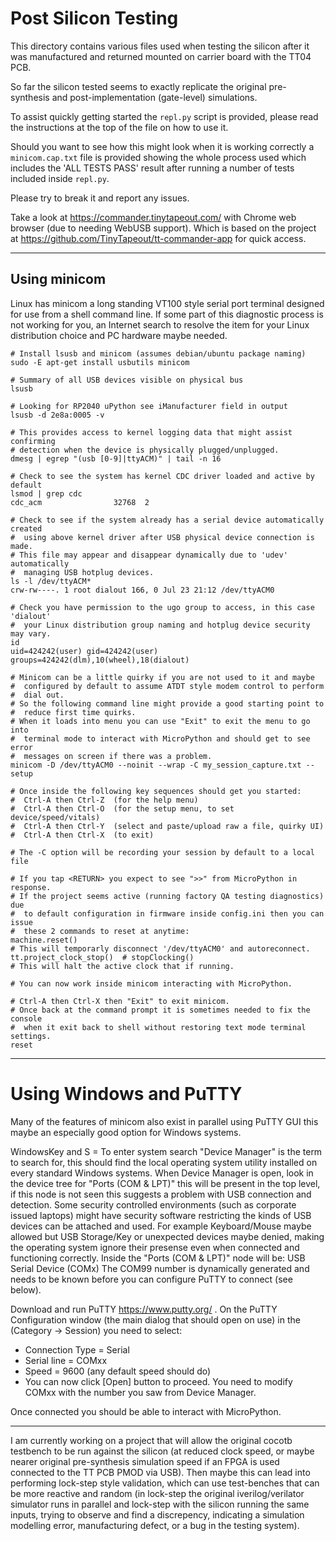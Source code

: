 
# Post Silicon Testing

This directory contains various files used when testing the silicon after it
was manufactured and returned mounted on carrier board with the TT04 PCB.

So far the silicon tested seems to exactly replicate the original
pre-synthesis and post-implementation (gate-level) simulations.

To assist quickly getting started the `repl.py` script is provided, please
read the instructions at the top of the file on how to use it.

Should you want to see how this might look when it is working correctly
a `minicom.cap.txt` file is provided showing the whole process used which
includes the 'ALL TESTS PASS' result after running a number of tests
included inside `repl.py`.

Please try to break it and report any issues.

Take a look at https://commander.tinytapeout.com/ with Chrome web browser
(due to needing WebUSB support).  Which is based on the project at
https://github.com/TinyTapeout/tt-commander-app for quick access.

---

## Using minicom

Linux has minicom a long standing VT100 style serial port terminal designed for
use from a shell command line.  If some part of this diagnostic process is not
working for you, an Internet search to resolve the item for your Linux
distribution choice and PC hardware maybe needed.

```
# Install lsusb and minicom (assumes debian/ubuntu package naming)
sudo -E apt-get install usbutils minicom

# Summary of all USB devices visible on physical bus
lsusb

# Looking for RP2040 uPython see iManufacturer field in output
lsusb -d 2e8a:0005 -v

# This provides access to kernel logging data that might assist confirming
# detection when the device is physically plugged/unplugged.
dmesg | egrep "(usb [0-9]|ttyACM)" | tail -n 16

# Check to see the system has kernel CDC driver loaded and active by default
lsmod | grep cdc
cdc_acm                32768  2

# Check to see if the system already has a serial device automatically created
#  using above kernel driver after USB physical device connection is made.
# This file may appear and disappear dynamically due to 'udev' automatically
#  managing USB hotplug devices.
ls -l /dev/ttyACM*
crw-rw----. 1 root dialout 166, 0 Jul 23 21:12 /dev/ttyACM0

# Check you have permission to the ugo group to access, in this case 'dialout'
#  your Linux distribution group naming and hotplug device security may vary.
id
uid=424242(user) gid=424242(user) groups=424242(dlm),10(wheel),18(dialout)

# Minicom can be a little quirky if you are not used to it and maybe
#  configured by default to assume ATDT style modem control to perform
#  dial out.
# So the following command line might provide a good starting point to
#  reduce first time quirks.
# When it loads into menu you can use "Exit" to exit the menu to go into
#  terminal mode to interact with MicroPython and should get to see error
#  messages on screen if there was a problem.
minicom -D /dev/ttyACM0 --noinit --wrap -C my_session_capture.txt --setup

# Once inside the following key sequences should get you started:
#  Ctrl-A then Ctrl-Z  (for the help menu)
#  Ctrl-A then Ctrl-O  (for the setup menu, to set device/speed/vitals)
#  Ctrl-A then Ctrl-Y  (select and paste/upload raw a file, quirky UI)
#  Ctrl-A then Ctrl-X  (to exit)

# The -C option will be recording your session by default to a local file

# If you tap <RETURN> you expect to see ">>" from MicroPython in response.
# If the project seems active (running factory QA testing diagnostics) due
#  to default configuration in firmware inside config.ini then you can issue
#  these 2 commands to reset at anytime:
machine.reset()
# This will temporarly disconnect '/dev/ttyACM0' and autoreconnect.
tt.project_clock_stop()  # stopClocking()
# This will halt the active clock that if running.

# You can now work inside minicom interacting with MicroPython.

# Ctrl-A then Ctrl-X then "Exit" to exit minicom.
# Once back at the command prompt it is sometimes needed to fix the console
#  when it exit back to shell without restoring text mode terminal settings.
reset
```

---

# Using Windows and PuTTY

Many of the features of minicom also exist in parallel using PuTTY GUI this
maybe an especially good option for Windows systems.

WindowsKey and S = To enter system search
"Device Manager" is the term to search for, this should find the local operating
system utility installed on every standard Windows systems.
When Device Manager is open, look in the device tree for "Ports (COM & LPT)"
this will be present in the top level, if this node is not seen this suggests
a problem with USB connection and detection.  Some security controlled
environments (such as corporate issued laptops) might have security software
restricting the kinds of USB devices can be attached and used.  For example
Keyboard/Mouse maybe allowed but USB Storage/Key or unexpected devices maybe
denied, making the operating system ignore their presense even when
connected and functioning correctly.
Inside the "Ports (COM & LPT)" node will be: USB Serial Device (COMx)
The COM99 number is dynamically generated and needs to be known before you
can configure PuTTY to connect (see below).

Download and run PuTTY https://www.putty.org/ .
On the PuTTY Configuration window (the main dialog that should open on use)
in the (Category -> Session) you need to select:
 * Connection Type = Serial
 * Serial line = COMxx
 * Speed = 9600 (any default speed should do)
 * You can now click [Open] button to proceed.
You need to modify COMxx with the number you saw from Device Manager.

Once connected you should be able to interact with MicroPython.

---

I am currently working on a project that will allow the original cocotb
testbench to be run against the silicon (at reduced clock speed, or maybe
nearer original pre-synthesis simulation speed if an FPGA is used
connected to the TT PCB PMOD via USB).  Then maybe this can lead into
performing lock-step style validation, which can use test-benches that can
be more reactive and random (in lock-step the original iverilog/verilator
simulator runs in parallel and lock-step with the silicon running the same
inputs, trying to observe and find a discrepency, indicating a simulation
modelling error, manufacturing defect, or a bug in the testing system).
